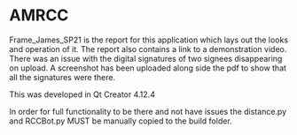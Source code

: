 # AMRCC
Frame_James_SP21 is the report for this application which lays out the looks and operation of it. The report also contains a link to a demonstration video. There was an issue with the digital signatures of two signees disappearing on upload. A screenshot has been uploaded along side the pdf to show that all the signatures were there.


This was developed in Qt Creator 4.12.4



In order for full functionality to be there and not have issues the distance.py and RCCBot.py MUST be manually copied to the build folder.
